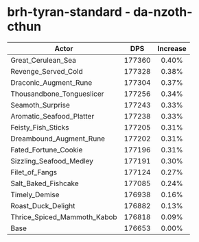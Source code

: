 # brh-tyran-standard - da-nzoth-cthun
| Actor | DPS | Increase |
|---|:---:|:---:|
|Great_Cerulean_Sea|177360|0.40%|
|Revenge_Served_Cold|177328|0.38%|
|Draconic_Augment_Rune|177304|0.37%|
|Thousandbone_Tongueslicer|177256|0.34%|
|Seamoth_Surprise|177243|0.33%|
|Aromatic_Seafood_Platter|177238|0.33%|
|Feisty_Fish_Sticks|177205|0.31%|
|Dreambound_Augment_Rune|177202|0.31%|
|Fated_Fortune_Cookie|177196|0.31%|
|Sizzling_Seafood_Medley|177191|0.30%|
|Filet_of_Fangs|177124|0.27%|
|Salt_Baked_Fishcake|177085|0.24%|
|Timely_Demise|176938|0.16%|
|Roast_Duck_Delight|176882|0.13%|
|Thrice_Spiced_Mammoth_Kabob|176818|0.09%|
|Base|176653|0.00%|
